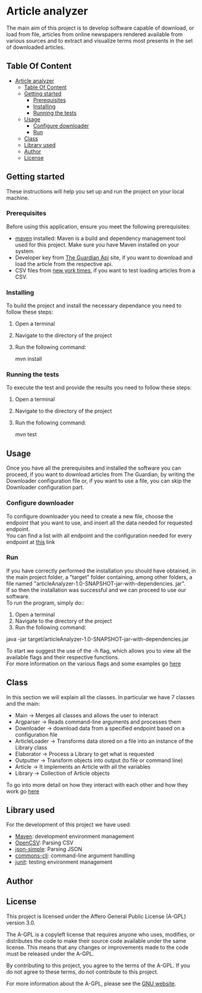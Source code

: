 # Article analyzer

The main aim of this project is to develop software capable of download, or load from file, articles from online newspapers rendered available from various sources and to extract and visualize terms most presents in the set of downloaded articles.

## Table Of Content
- [Article analyzer](#article-analyzer)
  - [Table Of Content](#table-of-content)
  - [Getting started](#getting-started)
    - [Prerequisites](#prerequisites)
    - [Installing](#installing)
    - [Running the tests](#running-the-tests)
  - [Usage](#usage)
    - [Configure downloader](#configure-downloader)
    - [Run](#run)
  - [Class](#class)
  - [Library used](#library-used)
  - [Author](#author)
  - [License](#license)

## Getting started
These instructions will help you set up and run the project on your local machine.

### Prerequisites
Before using this application, ensure you meet the following prerequisites:

- [maven](https://maven.apache.org/) installed: Maven is a build and dependency management tool used for this project. Make sure you have Maven installed on your system.
- Developer key from [The Guardian Api](https://open-platform.theguardian.com/) site, if you want to download and load the article from the respective api.      
- CSV files from [new york times](https://www.nytimes.com/), if you want to test loading articles from a CSV.     

### Installing
To build the project and install the necessary dependance you need to follow these steps:
1. Open a terminal
2. Navigate to the directory of the project
3. Run the following command:

    mvn install
   
### Running the tests
To execute the test and provide the results you need to follow these steps:
1. Open a terminal
2. Navigate to the directory of the project
3. Run the following command:

    mvn test

## Usage
Once you have all the prerequisites and installed the software you can proceed, if you want to download articles from The Guardian, by writing the Downloader configuration file or, if you want to use a file, you can skip the Downloader configuration part.

### Configure downloader
To configure downloader you need to create a new file, choose the endpoint that you want to use, and insert all the data needed for requested endpoint.    
You can find a list with all endpoint and the configuration needed for every endpoint at [this](endpoint.html) link

### Run
If you have correctly performed the installation you should have obtained, in the main project folder, a "target" folder containing, among other folders, a file named "articleAnalyzer-1.0-SNAPSHOT-jar-with-dependencies. jar".          
If so then the installation was successful and we can proceed to use our software.    
To run the program, simply do::
1. Open a terminal
2. Navigate to the directory of the project
3. Run the following command:
   
  java -jar target/articleAnalyzer-1.0-SNAPSHOT-jar-with-dependencies.jar <flag>

To start we suggest the use of the -h flag, which allows you to view all the available flags and their respective functions.     
For more information on the various flags and some examples go [here](run.html)

## Class
In this section we will explain all the classes.
In particular we have 7 classes and the main:
- Main -> Merges all classes and allows the user to interact
- Argparser -> Reads command-line arguments and processes them
- Downloader -> download data from a specified endpoint based on a configuration file
- ArticleLoader -> Transforms data stored on a file into an instance of the Library class
- Elaborator -> Process a Library to get what is requested
- Outputter -> Transform objects into output (to file or command line)
- Article -> It implements an Article with all the variables
- Library -> Collection of Article objects


To go into more detail on how they interact with each other and how they work go [here](class.html) 

## Library used
For the development of this project we have used:

- [Maven](https://maven.apache.org/): development environment management
- [OpenCSV](https://opencsv.sourceforge.net/): Parsing CSV
- [json-simple](https://code.google.com/archive/p/json-simple/): Parsing JSON
- [commons-cli](https://commons.apache.org/proper/commons-cli/): command-line argument handling
- [junit](https://junit.org/junit5/): testing environment management

## Author

## License
This project is licensed under the Affero General Public License (A-GPL) version 3.0. 

The A-GPL is a copyleft license that requires anyone who uses, modifies, or distributes the code to make their source code available under the same license. This means that any changes or improvements made to the code must be released under the A-GPL.

By contributing to this project, you agree to the terms of the A-GPL. If you do not agree to these terms, do not contribute to this project.

For more information about the A-GPL, please see the [GNU website](https://www.gnu.org/licenses/agpl-3.0.en.html).
